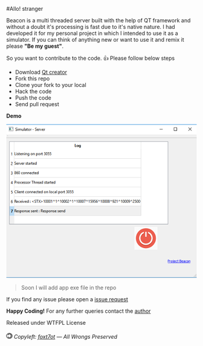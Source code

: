 #Allo! stranger

Beacon is a multi threaded server built with the help of QT framework and without a doubt it's processing is fast due to it's native nature. I had developed it for my personal project in which I intended to use it as a simulator. If you can think of anything new or want to use it and remix it please **"Be my guest"**.

So you want to contribute to the code. :+1: Please follow below steps
- Download [Qt creator](http://www.qt.io/download/)
- Fork this repo
- Clone your fork to your local
- Hack the code
- Push the code
- Send pull request

**Demo**

![alt tag](https://raw.githubusercontent.com/foxt7ot/beacon/master/Demo.PNG)

>Soon I will add app exe file in the repo

If you find any issue please open a [issue request](https://github.com/foxt7ot/beacon/issues/new)

**Happy Coding!** For any further queries contact the [author](mailto:myaseen.khan@hotmail.com)

Released under WTFPL License

###### ![alt tag](https://raw.githubusercontent.com/foxt7ot/beacon/master/copyLeft.png) Copyleft: [foxt7ot](https://twitter.com/foxt7ot) — All Wrongs Preserved
